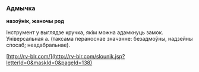 ### Адмычка
**назоўнік, жаночы род**

Інструмент у выглядзе кручка, якім можна адамкнуць замок. Універсальная а. (таксама пераноснае значэнне: безадмоўны, надзейны спосаб; неадабральнае).

<a rel="author">[http://rv-blr.com/](http://rv-blr.com/slounik.jsp?letterId=0&maskId=0&pageId=138)</a>
